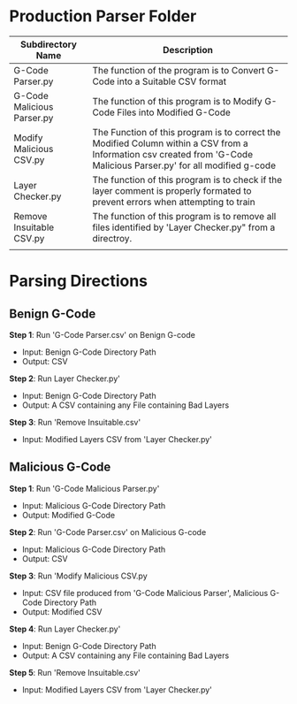 # Production Parser Folder
| Subdirectory Name | Description |
|---|---|
| G-Code Parser.py | The function of the program is to Convert G-Code into a Suitable CSV format |
| G-Code Malicious Parser.py | The function of this program is to Modify G-Code Files into Modified G-Code |
| Modify Malicious CSV.py| The Function of this program is to correct the Modified Column within a CSV from a Information csv created from 'G-Code Malicious Parser.py' for all modified g-code |
| Layer Checker.py| The function of this program is to check if the layer comment is properly formated to prevent errors when attempting to train |
| Remove Insuitable CSV.py| The function of this program is to remove all files identified by 'Layer Checker.py" from a directroy. |
| | |

# Parsing Directions

## Benign G-Code  

__Step 1__: Run 'G-Code Parser.csv' on Benign G-code  
* Input: Benign G-Code Directory Path  
* Output: CSV  

__Step 2__: Run Layer Checker.py'  
* Input: Benign G-Code Directory Path  
* Output: A CSV containing any File containing Bad Layers  

__Step 3__: Run 'Remove Insuitable.csv'  
* Input: Modified Layers CSV from 'Layer Checker.py'  

## Malicious G-Code  

__Step 1__: Run 'G-Code Malicious Parser.py'  
* Input: Malicious G-Code Directory Path  
* Output: Modified G-Code  

__Step 2__: Run 'G-Code Parser.csv' on Malicious G-code  
* Input: Malicious G-Code Directory Path  
* Output: CSV  

__Step 3__: Run 'Modify Malicious CSV.py  
* Input: CSV file produced from 'G-Code Malicious Parser', Malicious G-Code Directory Path  
* Output: Modified CSV  

__Step 4__: Run Layer Checker.py'  
* Input: Benign G-Code Directory Path  
* Output: A CSV containing any File containing Bad Layers  

__Step 5__: Run 'Remove Insuitable.csv'  
* Input: Modified Layers CSV from 'Layer Checker.py'  